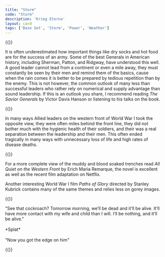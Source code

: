 ```yaml
---
title: "Storm"
code: "Storm"
description: 'Krieg Eterna'
layout: card
tags: ['Base Set', 'Storm', 'Power', 'Weather']
---
```

{{<card-detail-page code="Storm" artwork="The Storm on the Sea of Galilee by Rembrandt (1633)" book="The Wipers Times">}}
<p>
It is often underestimated how important things like dry socks and hot food are for the success of an army. Some of the best Generals in American history, including Sherman, Patton, and Ridgway, have understood this well. A good leader cannot lead from a continent or even a mile away, they must constantly be seen by their men and remind them of the basics, cause when the rain comes it is better to be prepared by tedious repetition than by the enemy. This is not however, the common outlook of many less than successful leaders who rather rely on numerical and supply advantage than sound leadership. If this is an outlook you share, I recommend reading <i>The Savior Generals</i> by Victor Davis Hanson or listening to his talks on the book.
</p>
{{<card-detail-image file="mud.jpg" caption="Second Battle of Passchendaele - Field of Mud by William Rider-Rider">}}
<p>
In many ways Allied leaders on the western front of World War I took the opposite view, they were often miles behind the front line, they did not bother much with the hygienic health of their soldiers, and their was a real separation between the leadership and their men. This often ended tragically in many ways with unnecessary loss of life and high rates of disease deaths. 
</p>
{{<card-detail-image file="all-quiet.jpg" caption="All Quiet on the Western Front (1930)">}}
<p>
For a more complete view of the muddy and blood soaked trenches read <i>All Quiet on the Western Front</i> by Erich Maria Remarque, the novel is excellent as well as the recent film adaptation on Netflix.
</p>
<p>
Another interesting World War I film <i>Paths of Glory</i> directed by Stanley Kubrick contains many of the same themes and relies less on gorey images.
</p>
{{<card-detail-image file="glory.jpg" caption="Paths of Glory (1957)">}}
<p>
"See that cockroach? Tomorrow morning, we’ll be dead and it’ll be alive. It’ll have more contact with my wife and child than I will. I’ll be nothing, and it’ll be alive." 
<br>
<br>
*Splat* 
<br>
<br>
"Now you got the edge on him"
</p>
{{</card-detail-page>}}
